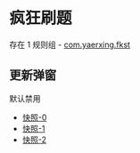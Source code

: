 # 疯狂刷题

存在 1 规则组 - [com.yaerxing.fkst](/src/apps/com.yaerxing.fkst.ts)

## 更新弹窗

默认禁用

- [快照-0](https://i.gkd.li/import/12715037)
- [快照-1](https://i.gkd.li/import/12715047)
- [快照-2](https://i.gkd.li/import/12715053)
